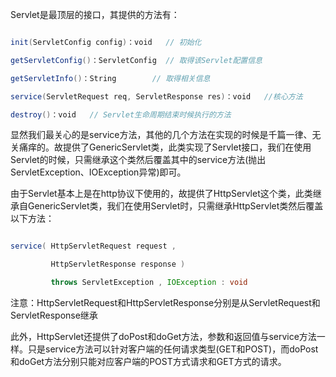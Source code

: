 Servlet是最顶层的接口，其提供的方法有：
```java  
init(ServletConfig config)：void   // 初始化   
getServletConfig()：ServletConfig  // 取得该Servlet配置信息
getServletInfo()：String		   // 取得相关信息
service(ServletRequest req, ServletResponse res)：void   //核心方法
destroy()：void   // Servlet生命周期结束时候执行的方法
```
显然我们最关心的是service方法，其他的几个方法在实现的时候是千篇一律、无关痛痒的。故提供了GenericServlet类，此类实现了Servlet接口，我们在使用Servlet的时候，只需继承这个类然后覆盖其中的service方法(抛出ServletException、IOException异常)即可。
由于Servlet基本上是在http协议下使用的，故提供了HttpServlet这个类，此类继承自GenericServlet类，我们在使用Servlet时，只需继承HttpServlet类然后覆盖以下方法：
```java  
service( HttpServletRequest request ,
		 HttpServletResponse response )
		 throws ServletException , IOException : void
```
注意：HttpServletRequest和HttpServletResponse分别是从ServletRequest和ServletResponse继承
此外，HttpServlet还提供了doPost和doGet方法，参数和返回值与service方法一样。只是service方法可以针对客户端的任何请求类型(GET和POST)，而doPost和doGet方法分别只能对应客户端的POST方式请求和GET方式的请求。